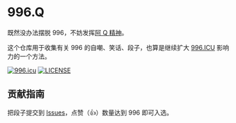 # 996.Q
既然没办法摆脱 996，不妨发挥[阿 Q 精神](https://zh.wikipedia.org/wiki/%E7%B2%BE%E7%A5%9E%E8%83%9C%E5%88%A9%E6%B3%95)。

这个仓库用于收集有关 996 的自嘲、笑话、段子，也算是继续扩大 [996.ICU](https://github.com/996icu/996.ICU) 影响力的一个方法。

[![996.icu](https://img.shields.io/badge/link-996.icu-red.svg)](https://996.icu)
[![LICENSE](https://img.shields.io/badge/license-Anti%20996-blue.svg)](https://github.com/996icu/996.ICU/blob/master/LICENSE)

## 贡献指南

把段子提交到 [Issues](https://github.com/alexddhuang/996.Q/issues)，点赞（👍）数量达到 996 即可入选。
